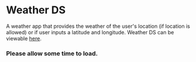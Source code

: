 # Weather DS

A weather app that provides the weather of the user's location (if location is allowed) or if user inputs a latitude and longitude.
Weather DS can be viewable [here](https://myweathersapp.herokuapp.com/).

### Please allow some time to load.
